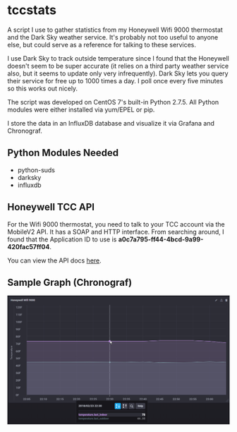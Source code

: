 # tccstats
A script I use to gather statistics from my Honeywell Wifi 9000 thermostat and the Dark Sky weather service.  It's probably not too useful to anyone else, but could serve as a reference for talking to these services.

I use Dark Sky to track outside temperature since I found that the Honeywell doesn't seem to be super accurate (it relies on a third party weather service also, but it seems to update only very infrequently).  Dark Sky lets you query their service for free up to 1000 times a day.  I poll once every five minutes so this works out nicely.

The script was developed on CentOS 7's built-in Python 2.7.5.  All Python modules were either installed via yum/EPEL or pip.

I store the data in an InfluxDB database and visualize it via Grafana and Chronograf.

## Python Modules Needed
- python-suds
- darksky
- influxdb

## Honeywell TCC API
For the Wifi 9000 thermostat, you need to talk to your TCC account via the MobileV2 API.  It has a SOAP and HTTP interface.  From searching around, I found that the Application ID to use is **a0c7a795-ff44-4bcd-9a99-420fac57ff04**.

You can view the API docs [here](https://tccna.honeywell.com/ws/MobileV2.asmx).

## Sample Graph (Chronograf)
![Sample Graph](./sample.png)
